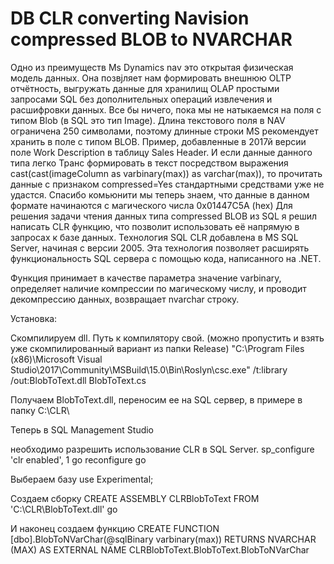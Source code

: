 # DB CLR converting Navision compressed BLOB to NVARCHAR

Одно из преимуществ Ms Dynamics nav это открытая физическая модель данных. Она позвjляет нам формировать внешнюю OLTP отчётность, выгружать данные для хранилищ OLAP простыми запросами SQL без дополнительных операций извлечения и расшифровки данных.
Все бы ничего, пока мы не натыкаемся на поля с типом Blob (в SQL это тип Image).
Длина текстового поля в NAV ограничена 250 символами, поэтому длинные строки MS рекомендует хранить в поле с типом BLOB. Пример, добавленные в 2017й версии поле Work Description в таблицу Sales Header.
И если данные данного типа легко Транс формировать в текст посредством выражения cast(cast(imageColumn as varbinary(max)) as varchar(max)), то прочитать данные с признаком compressed=Yes стандартными средствами уже не удастся.
Спасибо комьюнити мы теперь знаем, что данные в данном формате начинаются с магического числа 0x01447C5A (hex) 
Для  решения задачи чтения данных типа compressed BLOB из SQL я решил написать CLR функцию, что позволит использовать её напрямую в запросах к базе данных. Технология SQL CLR добавлена в MS SQL Server, начиная с версии 2005. Эта технология позволяет расширять функциональность SQL сервера с помощью кода, написанного на .NET.

Функция принимает в качестве параметра значение varbinary, определяет наличие компрессии по магическому числу, и проводит декомпрессию данных, возвращает nvarchar строку. 

Установка:

Скомпилируем dll. Путь к компилятору свой. (можно пропустить и взять уже скомпилированный вариант из папки Release)
"C:\Program Files (x86)\Microsoft Visual Studio\2017\Community\MSBuild\15.0\Bin\Roslyn\csc.exe" /t:library /out:BlobToText.dll BlobToText.cs

Получаем BlobToText.dll, переносим ее на SQL сервер, в примере в папку C:\CLR\

Теперь в SQL Management Studio

необходимо разрешить использование CLR в SQL Server.
sp_configure 'clr enabled', 1
go
reconfigure
go


Выбераем базу 
use Experimental;

Создаем сборку
CREATE ASSEMBLY CLRBlobToText FROM 'C:\CLR\BlobToText.dll' 
go

И наконец создаем функцию
CREATE FUNCTION [dbo].BlobToNVarChar(@sqlBinary varbinary(max))
RETURNS NVARCHAR (MAX) 
AS 
EXTERNAL NAME CLRBlobToText.BlobToText.BlobToNVarChar

